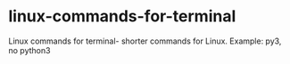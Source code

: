 # linux-commands-for-terminal
Linux commands for terminal- shorter commands for Linux. Example: py3, no python3
